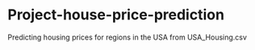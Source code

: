 # Project-house-price-prediction
Predicting housing prices for regions in the USA from USA_Housing.csv 
